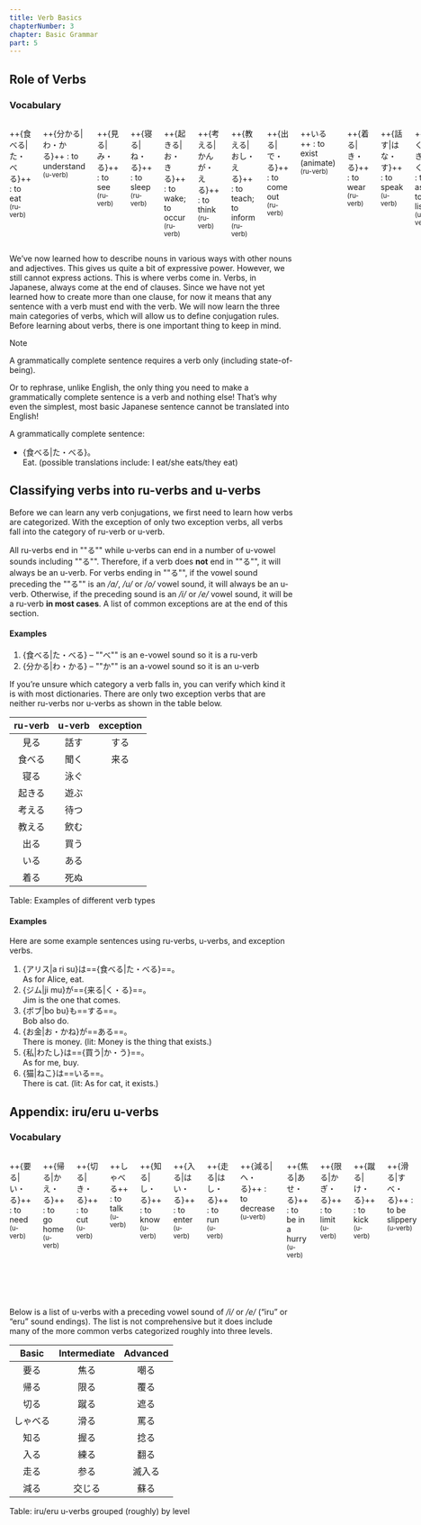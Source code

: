 ```yaml
---
title: Verb Basics
chapterNumber: 3
chapter: Basic Grammar
part: 5
---
```


## Role of Verbs

### Vocabulary

<div class="columns">

++{食べる|た・べる}++
: to eat <sup>(ru-verb)</sup>

++{分かる|わ・かる}++
: to understand <sup>(u-verb)</sup>

++{見る|み・る}++
: to see <sup>(ru-verb)</sup>

++{寝る|ね・る}++
: to sleep <sup>(ru-verb)</sup>

++{起きる|お・きる}++
: to wake; to occur <sup>(ru-verb)</sup>

++{考える|かんが・える}++
: to think <sup>(ru-verb)</sup>

++{教える|おし・える}++
: to teach; to inform <sup>(ru-verb)</sup>

++{出る|で・る}++
: to come out <sup>(ru-verb)</sup>

++いる++
: to exist (animate) <sup>(ru-verb)</sup>

++{着る|き・る}++
: to wear <sup>(ru-verb)</sup>

++{話す|はな・す}++
: to speak <sup>(u-verb)</sup>

++{聞く|き・く}++
: to ask; to listen <sup>(u-verb)</sup>

++{泳ぐ|およ・ぐ}++
: to swim <sup>(u-verb)</sup>

++{遊ぶ|あそ・ぶ}++
: to play <sup>(u-verb)</sup>

++{待つ|ま・つ}++
: to wait <sup>(u-verb)</sup>

++{飲む|の・む}++
: to drink <sup>(u-verb)</sup>

++{買う|か・う}++
: to buy <sup>(u-verb)</sup>

++ある++
: to exist (inanimate) <sup>(u-verb)</sup>

++{死ぬ|し・ぬ}++
: to die <sup>(u-verb)</sup>

++する++
: to do <sup>(exception)</sup>

++{来る|く・る}++
: to come <sup>(exception)</sup>

++{お金|お・かね}++
: money

++{私|わたし}++
: me, myself, I

++{猫|ねこ}++
: cat

</div>

We’ve now learned how to describe nouns in various ways with other nouns and adjectives. This gives us quite a bit of expressive power. However, we still cannot express actions. This is where verbs come in. Verbs, in Japanese, always come at the end of clauses. Since we have not yet learned how to create more than one clause, for now it means that any sentence with a verb must end with the verb. We will now learn the three main categories of verbs, which will allow us to define conjugation rules. Before learning about verbs, there is one important thing to keep in mind.

> [!Note]
>
> A grammatically complete sentence requires a verb only (including state-of-being).

Or to rephrase, unlike English, the only thing you need to make a grammatically complete sentence is a verb and nothing else! That’s why even the simplest, most basic Japanese sentence cannot be translated into English!

A grammatically complete sentence:

- {食べる|た・べる}。  
   Eat. (possible translations include: I eat/she eats/they eat)

## Classifying verbs into ru-verbs and u-verbs

Before we can learn any verb conjugations, we first need to learn how verbs are categorized. With the exception of only two exception verbs, all verbs fall into the category of ru-verb or u-verb.

All ru-verbs end in ""る"" while u-verbs can end in a number of u-vowel sounds including ""る"". Therefore, if a verb does **not** end in ""る"", it will always be an u-verb. For verbs ending in ""る"", if the vowel sound preceding the ""る"" is an _/a/_, _/u/_ or _/o/_ vowel sound, it will always be an u-verb. Otherwise, if the preceding sound is an _/i/_ or _/e/_ vowel sound, it will be a ru-verb **in most cases**. A list of common exceptions are at the end of this section.

#### Examples

1. {食べる|た・べる} – ""べ"" is an e-vowel sound so it is a ru-verb
1. {分かる|わ・かる} – ""か"" is an a-vowel sound so it is an u-verb

If you’re unsure which category a verb falls in, you can verify which kind it is with most dictionaries. There are only two exception verbs that are neither ru-verbs nor u-verbs as shown in the table below.

| ru-verb | u-verb | exception |
| :-----: | :----: | :-------: |
|  見る   |  話す  |   する    |
| 食べる  |  聞く  |   来る    |
|  寝る   |  泳ぐ  |           |
| 起きる  |  遊ぶ  |           |
| 考える  |  待つ  |           |
| 教える  |  飲む  |           |
|  出る   |  買う  |           |
|  いる   |  ある  |           |
|  着る   |  死ぬ  |           |

Table: Examples of different verb types

#### Examples

Here are some example sentences using ru-verbs, u-verbs, and exception verbs.

1. {アリス|a ri su}は=={食べる|た・べる}==。  
   As for Alice, eat.
1. {ジム|ji mu}が=={来る|く・る}==。  
   Jim is the one that comes.
1. {ボブ|bo bu}も==する==。  
   Bob also do.
1. {お金|お・かね}が==ある==。  
   There is money. (lit: Money is the thing that exists.)
1. {私|わたし}は=={買う|か・う}==。  
   As for me, buy.
1. {猫|ねこ}は==いる==。  
   There is cat. (lit: As for cat, it exists.)

## Appendix: iru/eru u-verbs

### Vocabulary

<div class="columns">

++{要る|い・る}++
: to need <sup>(u-verb)</sup>

++{帰る|かえ・る}++
: to go home <sup>(u-verb)</sup>

++{切る|き・る}++
: to cut <sup>(u-verb)</sup>

++しゃべる++
: to talk <sup>(u-verb)</sup>

++{知る|し・る}++
: to know <sup>(u-verb)</sup>

++{入る|はい・る}++
: to enter <sup>(u-verb)</sup>

++{走る|はし・る}++
: to run <sup>(u-verb)</sup>

++{減る|へ・る}++
: to decrease <sup>(u-verb)</sup>

++{焦る|あせ・る}++
: to be in a hurry <sup>(u-verb)</sup>

++{限る|かぎ・る}++
: to limit <sup>(u-verb)</sup>

++{蹴る|け・る}++
: to kick <sup>(u-verb)</sup>

++{滑る|すべ・る}++
: to be slippery <sup>(u-verb)</sup>

++{握る|にぎ・る}++
: to grasp <sup>(u-verb)</sup>

++{練る|ね・る}++
: to knead <sup>(u-verb)</sup>

++{参る|まい・る}++
: to go; to come <sup>(u-verb)</sup>

++{交じる|まじ・る}++
: to mingle <sup>(u-verb)</sup>

++{嘲る|あざけ・る}++
: to ridicule <sup>(u-verb)</sup>

++{覆る|くつがえ・る}++
: to overturn <sup>(u-verb)</sup>

++{遮る|さえぎ・る}++
: to interrupt <sup>(u-verb)</sup>

++{罵る|ののし・る}++
: to abuse verbally <sup>(u-verb)</sup>

++{捻る|ひね・る}++
: to twist <sup>(u-verb)</sup>

++{翻る|ひるが・える}++
: to turn over; to wave <sup>(u-verb)</sup>

++{滅入る|めい・る}++
: to feel depressed <sup>(u-verb)</sup>

++{蘇る|よみがえ・る}++
: to be resurrected <sup>(u-verb)</sup>

</div>

Below is a list of u-verbs with a preceding vowel sound of _/i/_ or _/e/_ (“iru” or “eru” sound endings). The list is not comprehensive but it does include many of the more common verbs categorized roughly into three levels.

|  Basic   | Intermediate | Advanced |
| :------: | :----------: | :------: |
|   要る   |     焦る     |   嘲る   |
|   帰る   |     限る     |   覆る   |
|   切る   |     蹴る     |   遮る   |
| しゃべる |     滑る     |   罵る   |
|   知る   |     握る     |   捻る   |
|   入る   |     練る     |   翻る   |
|   走る   |     参る     |  滅入る  |
|   減る   |    交じる    |   蘇る   |

Table: iru/eru u-verbs grouped (roughly) by level
